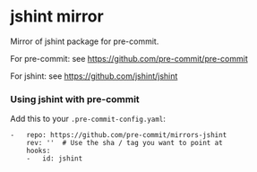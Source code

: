 jshint mirror
================

Mirror of jshint package for pre-commit.

For pre-commit: see https://github.com/pre-commit/pre-commit

For jshint: see https://github.com/jshint/jshint


### Using jshint with pre-commit

Add this to your `.pre-commit-config.yaml`:

    -   repo: https://github.com/pre-commit/mirrors-jshint
        rev: ''  # Use the sha / tag you want to point at
        hooks:
        -   id: jshint

